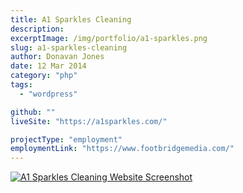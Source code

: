 ```yaml
---
title: A1 Sparkles Cleaning
description:
excerptImage: /img/portfolio/a1-sparkles.png
slug: a1-sparkles-cleaning
author: Donavan Jones
date: 12 Mar 2014
category: "php"
tags:
  - "wordpress"

github: ""
liveSite: "https://a1sparkles.com/"

projectType: "employment"
employmentLink: "https://www.footbridgemedia.com/"
---
```


<a href="https://a1sparkles.com/" target="_blank" rel="noopener noreferrer">
  <img src="/img/portfolio/a1-sparkles-full.png" alt="A1 Sparkles Cleaning Website Screenshot" />
</a>
